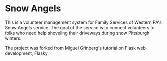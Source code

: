 Snow Angels
======

This is a volunteer management system for Family Services of Western PA's Snow Angels service. The goal of the service is to connect volunteers to folks who need help shoveling their driveways during snow Pittsburgh winters.

The project was forked from Miguel Grinberg's tutorial on Flask web development, Flasky.
